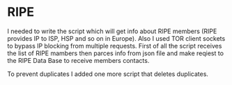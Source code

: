 # RIPE
I needed to write the script which will get info about RIPE members (RIPE provides IP to ISP, HSP and so on in Europe). 
Also I used TOR client sockets to bypass IP blocking from multiple requests.
First of all the script receives the list of RIPE mambers then parces info from json file and make reqiest to the RIPE Data Base to receive members contacts.

To prevent duplicates I added one more script that deletes duplicates.
